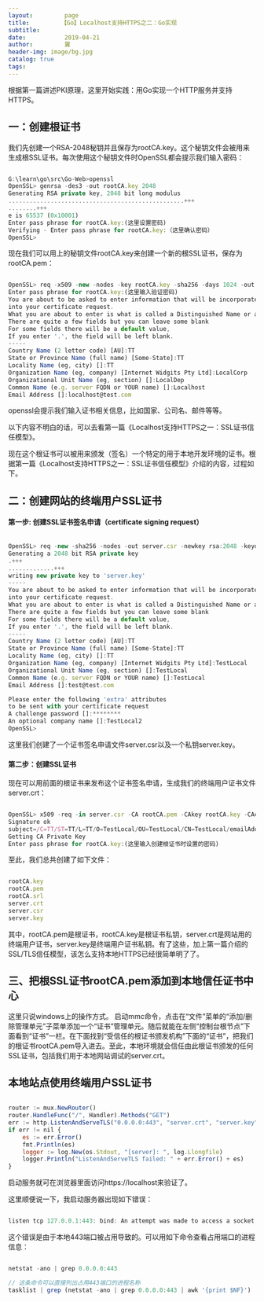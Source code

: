 ```yaml
---
layout:         page
title:         【Go】Localhost支持HTTPS之二：Go实现
subtitle:       
date:           2019-04-21
author:         翼
header-img: image/bg.jpg
catalog: true
tags:
---
```


根据第一篇讲述PKI原理，这里开始实践：用Go实现一个HTTP服务并支持HTTPS。

## 一：创建根证书
我们先创建一个RSA-2048秘钥并且保存为rootCA.key。这个秘钥文件会被用来生成根SSL证书。每次使用这个秘钥文件时OpenSSL都会提示我们输入密码：
```javascript

G:\learn\go\src\Go-Web>openssl
OpenSSL> genrsa -des3 -out rootCA.key 2048
Generating RSA private key, 2048 bit long modulus
..................................................+++
........+++
e is 65537 (0x10001)
Enter pass phrase for rootCA.key:(这里设置密码)
Verifying - Enter pass phrase for rootCA.key:（这里确认密码）
OpenSSL>

```

现在我们可以用上的秘钥文件rootCA.key来创建一个新的根SSL证书，保存为rootCA.pem：
```javascript

OpenSSL> req -x509 -new -nodes -key rootCA.key -sha256 -days 1024 -out rootCA.pem
Enter pass phrase for rootCA.key:(这里输入验证密码)
You are about to be asked to enter information that will be incorporated
into your certificate request.
What you are about to enter is what is called a Distinguished Name or a DN.
There are quite a few fields but you can leave some blank
For some fields there will be a default value,
If you enter '.', the field will be left blank.
-----
Country Name (2 letter code) [AU]:TT
State or Province Name (full name) [Some-State]:TT
Locality Name (eg, city) []:TT
Organization Name (eg, company) [Internet Widgits Pty Ltd]:LocalCorp
Organizational Unit Name (eg, section) []:LocalDep
Common Name (e.g. server FQDN or YOUR name) []:Localhost
Email Address []:localhost@test.com

```
openssl会提示我们输入证书相关信息，比如国家、公司名、邮件等等。

以下内容不明白的话，可以去看第一篇《Localhost支持HTTPS之一：SSL证书信任模型》。

现在这个根证书可以被用来颁发（签名）一个特定的用于本地开发环境的证书。根据第一篇《Localhost支持HTTPS之一：SSL证书信任模型》介绍的内容，过程如下。
## 二：创建网站的终端用户SSL证书

#### 第一步: 创建SSL证书签名申请（certificate signing request）
```javascript

OpenSSL> req -new -sha256 -nodes -out server.csr -newkey rsa:2048 -keyout server.key
Generating a 2048 bit RSA private key
.+++
.............+++
writing new private key to 'server.key'
-----
You are about to be asked to enter information that will be incorporated
into your certificate request.
What you are about to enter is what is called a Distinguished Name or a DN.
There are quite a few fields but you can leave some blank
For some fields there will be a default value,
If you enter '.', the field will be left blank.
-----
Country Name (2 letter code) [AU]:TT
State or Province Name (full name) [Some-State]:TT
Locality Name (eg, city) []:TT
Organization Name (eg, company) [Internet Widgits Pty Ltd]:TestLocal
Organizational Unit Name (eg, section) []:TestLocal
Common Name (e.g. server FQDN or YOUR name) []:TestLocal
Email Address []:test@test.com

Please enter the following 'extra' attributes
to be sent with your certificate request
A challenge password []:********
An optional company name []:TestLocal2
OpenSSL>

```
这里我们创建了一个证书签名申请文件server.csr以及一个私钥server.key。

#### 第二步：创建SSL证书
现在可以用前面的根证书来发布这个证书签名申请，生成我们的终端用户证书文件server.crt：
```javascript

OpenSSL> x509 -req -in server.csr -CA rootCA.pem -CAkey rootCA.key -CAcreateserial -out server.crt -days 500 -sha256
Signature ok
subject=/C=TT/ST=TT/L=TT/O=TestLocal/OU=TestLocal/CN=TestLocal/emailAddress=test@test.com
Getting CA Private Key
Enter pass phrase for rootCA.key:(这里输入创建根证书时设置的密码)

```
至此，我们总共创建了如下文件：
```javascript

rootCA.key
rootCA.pem
rootCA.srl
server.crt
server.csr
server.key

```
其中，rootCA.pem是根证书，rootCA.key是根证书私钥，server.crt是网站用的终端用户证书，server.key是终端用户证书私钥。有了这些，加上第一篇介绍的SSL/TLS信任模型，该怎么支持本地HTTPS已经很简单明了了。

## 三、把根SSL证书rootCA.pem添加到本地信任证书中心
这里只说windows上的操作方式。
启动mmc命令，点击在“文件”菜单的“添加/删除管理单元”子菜单添加一个“证书”管理单元。随后就能在左侧“控制台根节点”下面看到“证书”一栏。在下面找到“受信任的根证书颁发机构”下面的“证书”，把我们的根证书rootCA.pem导入进去。至此，本地环境就会信任由此根证书颁发的任何SSL证书，包括我们用于本地网站调试的server.crt。

## 本地站点使用终端用户SSL证书
```javascript

router := mux.NewRouter()
router.HandleFunc("/", Handler).Methods("GET")
err := http.ListenAndServeTLS("0.0.0.0:443", "server.crt", "server.key", router)
if err != nil {
    es := err.Error()
    fmt.Println(es)
    logger := log.New(os.Stdout, "[server]: ", log.Llongfile)
    logger.Println("ListenAndServeTLS failed: " + err.Error() + es)
}

```

启动服务就可在浏览器里面访问https://localhost来验证了。

这里顺便说一下，我启动服务器出现如下错误：
```javascript

listen tcp 127.0.0.1:443: bind: An attempt was made to access a socket in a way forbidden by its access permissions.

```
这个错误是由于本地443端口被占用导致的。可以用如下命令查看占用端口的进程信息：
```javascript

netstat -ano | grep 0.0.0.0:443

// 这条命令可以直接列出占用443端口的进程名称
tasklist | grep (netstat -ano | grep 0.0.0.0:443 | awk '{print $NF}') | awk '{print $1}'

```